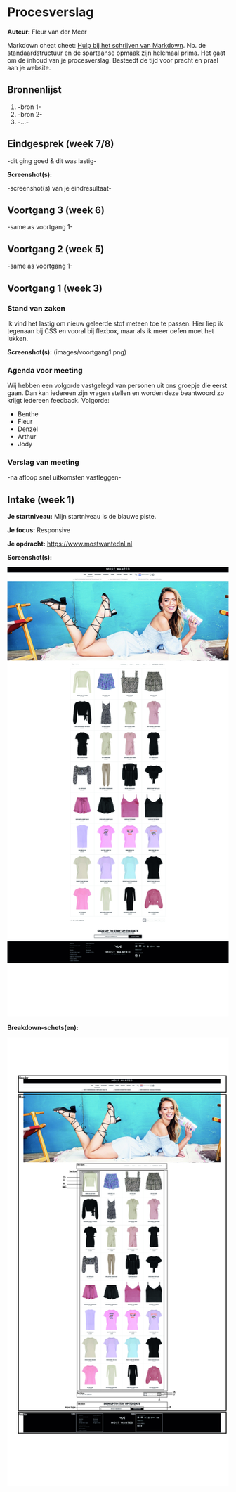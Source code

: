 # Procesverslag
**Auteur:** Fleur van der Meer

Markdown cheat cheet: [Hulp bij het schrijven van Markdown](https://github.com/adam-p/markdown-here/wiki/Markdown-Cheatsheet). Nb. de standaardstructuur en de spartaanse opmaak zijn helemaal prima. Het gaat om de inhoud van je procesverslag. Besteedt de tijd voor pracht en praal aan je website.



## Bronnenlijst
1. -bron 1-
2. -bron 2-
3. -...-



## Eindgesprek (week 7/8)

-dit ging goed & dit was lastig-

**Screenshot(s):**

-screenshot(s) van je eindresultaat-



## Voortgang 3 (week 6)

-same as voortgang 1-



## Voortgang 2 (week 5)

-same as voortgang 1-



## Voortgang 1 (week 3)

### Stand van zaken

Ik vind het lastig om nieuw geleerde stof meteen toe te passen. Hier liep ik tegenaan bij CSS en vooral bij flexbox, maar als ik meer oefen moet het lukken.

**Screenshot(s):**
(images/voortgang1.png)
 
### Agenda voor meeting

Wij hebben een volgorde vastgelegd van personen uit ons groepje die eerst gaan. Dan kan iedereen zijn vragen stellen en worden deze beantwoord zo krijgt iedereen feedback.
Volgorde:
- Benthe
- Fleur
- Denzel
- Arthur
- Jody

### Verslag van meeting

-na afloop snel uitkomsten vastleggen-



## Intake (week 1)

**Je startniveau:** Mijn startniveau is de blauwe piste.

**Je focus:** Responsive

**Je opdracht:** https://www.mostwantednl.nl

**Screenshot(s):**

![screenshot(s) die een goed beeld geven van de website die je gaat maken](images/Screenshot-webs.jpg)

**Breakdown-schets(en):**

![-voorlopige breakdownschets(en) van een of beide pagina's van de site die je gaat maken-](images/Breakdown1.jpg)
